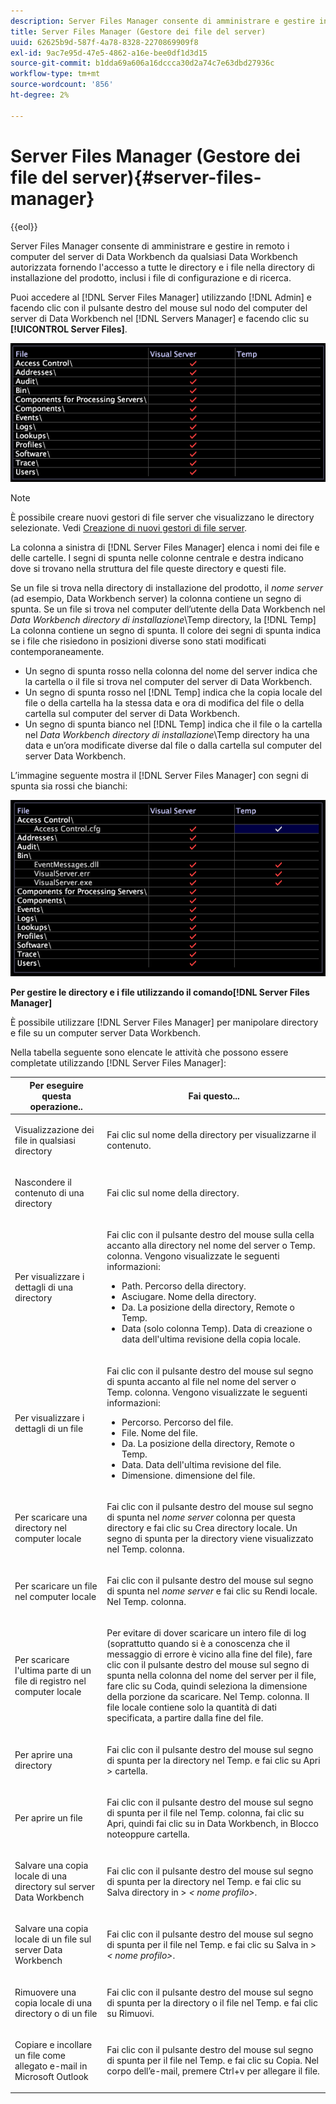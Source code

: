 ```yaml
---
description: Server Files Manager consente di amministrare e gestire in remoto i computer del server di Data Workbench da qualsiasi Data Workbench autorizzata fornendo l'accesso a tutte le directory e i file nella directory di installazione del prodotto, inclusi i file di configurazione e di ricerca.
title: Server Files Manager (Gestore dei file del server)
uuid: 62625b9d-587f-4a78-8328-2270869909f8
exl-id: 9ac7e95d-47e5-4862-a16e-bee0df1d3d15
source-git-commit: b1dda69a606a16dccca30d2a74c7e63dbd27936c
workflow-type: tm+mt
source-wordcount: '856'
ht-degree: 2%

---
```


# Server Files Manager (Gestore dei file del server){#server-files-manager}

{{eol}}

Server Files Manager consente di amministrare e gestire in remoto i computer del server di Data Workbench da qualsiasi Data Workbench autorizzata fornendo l&#39;accesso a tutte le directory e i file nella directory di installazione del prodotto, inclusi i file di configurazione e di ricerca.

Puoi accedere al [!DNL Server Files Manager] utilizzando [!DNL Admin] e facendo clic con il pulsante destro del mouse sul nodo del computer del server di Data Workbench nel [!DNL Servers Manager] e facendo clic su **[!UICONTROL Server Files]**.

![](assets/vis_FileManager.png)

>[!NOTE]
>
>È possibile creare nuovi gestori di file server che visualizzano le directory selezionate. Vedi [Creazione di nuovi gestori di file server](../../../home/c-get-started/c-intf-anlys-ftrs/c-cstm-prof-files-mgrs/c-new-svr-files-mgrs.md#concept-6e8f63273109443699a8f61b1a2ea816).

La colonna a sinistra di [!DNL Server Files Manager] elenca i nomi dei file e delle cartelle. I segni di spunta nelle colonne centrale e destra indicano dove si trovano nella struttura del file queste directory e questi file.

Se un file si trova nella directory di installazione del prodotto, il *nome server* (ad esempio, Data Workbench server) la colonna contiene un segno di spunta. Se un file si trova nel computer dell’utente della Data Workbench nel *Data Workbench directory di installazione*\Temp directory, la [!DNL Temp] La colonna contiene un segno di spunta. Il colore dei segni di spunta indica se i file che risiedono in posizioni diverse sono stati modificati contemporaneamente.

* Un segno di spunta rosso nella colonna del nome del server indica che la cartella o il file si trova nel computer del server di Data Workbench.
* Un segno di spunta rosso nel [!DNL Temp] indica che la copia locale del file o della cartella ha la stessa data e ora di modifica del file o della cartella sul computer del server di Data Workbench.
* Un segno di spunta bianco nel [!DNL Temp] indica che il file o la cartella nel *Data Workbench directory di installazione*\Temp directory ha una data e un’ora modificate diverse dal file o dalla cartella sul computer del server Data Workbench.

L’immagine seguente mostra il [!DNL Server Files Manager] con segni di spunta sia rossi che bianchi:

![](assets/vis_FileManager_RedWhiteChecks.png)

**Per gestire le directory e i file utilizzando il comando[!DNL Server Files Manager]**

È possibile utilizzare [!DNL Server Files Manager] per manipolare directory e file su un computer server Data Workbench.

Nella tabella seguente sono elencate le attività che possono essere completate utilizzando [!DNL Server Files Manager]:

<table id="table_D217AE5A878542EC8B604812A61819C3"> 
 <thead> 
  <tr> 
   <th colname="col1" class="entry"> Per eseguire questa operazione.. </th> 
   <th colname="col2" class="entry"> Fai questo... </th> 
  </tr> 
 </thead>
 <tbody> 
  <tr> 
   <td colname="col1"> <p>Visualizzazione dei file in qualsiasi directory </p> </td> 
   <td colname="col2"> <p>Fai clic sul nome della directory per visualizzarne il contenuto. </p> </td> 
  </tr> 
  <tr> 
   <td colname="col1"> <p>Nascondere il contenuto di una directory </p> </td> 
   <td colname="col2"> <p>Fai clic sul nome della directory. </p> </td> 
  </tr> 
  <tr> 
   <td colname="col1"> <p>Per visualizzare i dettagli di una directory </p> </td> 
   <td colname="col2"> <p>Fai clic con il pulsante destro del mouse sulla cella accanto alla directory nel nome del server o <span class="wintitle"> Temp.</span> colonna. Vengono visualizzate le seguenti informazioni: </p> 
    <ul id="ul_2DA5C8D0E95F4BCC8F7E25D05F00EB02"> 
     <li id="li_3FDECC14D62543B183C3509C338DF432">Path. Percorso della directory. </li> 
     <li id="li_9CF3989FD9E2427995F070E043FAD02C">Asciugare. Nome della directory. </li> 
     <li id="li_68AAA11907404D0BBF407ECD7CA2E467">Da. La posizione della directory, Remote o Temp. </li> 
     <li id="li_CB4AEEC89E424868B758465EC0B701B5">Data (solo colonna Temp). Data di creazione o data dell'ultima revisione della copia locale. </li> 
    </ul> </td> 
  </tr> 
  <tr> 
   <td colname="col1"> <p>Per visualizzare i dettagli di un file </p> </td> 
   <td colname="col2"> <p>Fai clic con il pulsante destro del mouse sul segno di spunta accanto al file nel nome del server o <span class="wintitle"> Temp.</span> colonna. Vengono visualizzate le seguenti informazioni: </p> <p> 
     <ul id="ul_C4E6CB86D1774D739B5ECF48AF8DB628"> 
      <li id="li_7A6D39CF8C064FDDAB87F8D4E50FA832">Percorso. Percorso del file. </li> 
      <li id="li_9C735B6F0A2541F1992B845359C3685A">File. Nome del file. </li> 
      <li id="li_3EB903E4F4C44A6093732C588F0125EF">Da. La posizione della directory, Remote o Temp. </li> 
      <li id="li_C1FED4F98F854D5892DBAD9F9E1D47B8">Data. Data dell'ultima revisione del file. </li> 
      <li id="li_7477C727C62F4406BB2026063E41F2AE">Dimensione. dimensione del file. </li> 
     </ul> </p> </td> 
  </tr> 
  <tr> 
   <td colname="col1"> <p>Per scaricare una directory nel computer locale </p> </td> 
   <td colname="col2"> <p>Fai clic con il pulsante destro del mouse sul segno di spunta nel <i>nome server</i> colonna per questa directory e fai clic su <span class="uicontrol"> Crea directory locale</span>. Un segno di spunta per la directory viene visualizzato nel <span class="wintitle"> Temp.</span> colonna. </p> </td> 
  </tr> 
  <tr> 
   <td colname="col1"> <p>Per scaricare un file nel computer locale </p> </td> 
   <td colname="col2"> <p>Fai clic con il pulsante destro del mouse sul segno di spunta nel <i>nome server</i> e fai clic su <span class="uicontrol"> Rendi locale</span>. Nel <span class="wintitle"> Temp.</span> colonna. </p> </td> 
  </tr> 
  <tr> 
   <td colname="col1"> <p>Per scaricare l'ultima parte di un file di registro nel computer locale </p> </td> 
   <td colname="col2"> <p>Per evitare di dover scaricare un intero file di log (soprattutto quando si è a conoscenza che il messaggio di errore è vicino alla fine del file), fare clic con il pulsante destro del mouse sul segno di spunta nella colonna del nome del server per il file, fare clic su <span class="uicontrol"> Coda</span>, quindi seleziona la dimensione della porzione da scaricare. Nel <span class="wintitle"> Temp.</span> colonna. Il file locale contiene solo la quantità di dati specificata, a partire dalla fine del file. </p> </td> 
  </tr> 
  <tr> 
   <td colname="col1"> <p>Per aprire una directory </p> </td> 
   <td colname="col2"> <p>Fai clic con il pulsante destro del mouse sul segno di spunta per la directory nel <span class="wintitle"> Temp.</span> e fai clic su <span class="uicontrol"> Apri</span> &gt; <span class="uicontrol"> cartella</span>. </p> </td> 
  </tr> 
  <tr> 
   <td colname="col1"> <p>Per aprire un file </p> </td> 
   <td colname="col2"> <p>Fai clic con il pulsante destro del mouse sul segno di spunta per il file nel <span class="wintitle"> Temp.</span> colonna, fai clic su <span class="uicontrol"> Apri</span>, quindi fai clic su in <span class="uicontrol"> Data Workbench</span>, <span class="uicontrol"> in Blocco note</span>oppure <span class="uicontrol"> cartella</span>. </p> </td> 
  </tr> 
  <tr> 
   <td colname="col1"> <p>Salvare una copia locale di una directory sul server Data Workbench </p> </td> 
   <td colname="col2"> <p>Fai clic con il pulsante destro del mouse sul segno di spunta per la directory nel <span class="wintitle"> Temp.</span> e fai clic su <span class="uicontrol"> Salva directory in</span> &gt; <i>&lt;<span class="uicontrol"> nome profilo</span>&gt;</i>. </p> </td> 
  </tr> 
  <tr> 
   <td colname="col1"> <p>Salvare una copia locale di un file sul server Data Workbench </p> </td> 
   <td colname="col2"> <p>Fai clic con il pulsante destro del mouse sul segno di spunta per il file nel <span class="wintitle"> Temp.</span> e fai clic su <span class="uicontrol"> Salva in</span> &gt; <i>&lt;<span class="uicontrol"> nome profilo</span>&gt;</i>. </p> </td> 
  </tr> 
  <tr> 
   <td colname="col1"> <p>Rimuovere una copia locale di una directory o di un file </p> </td> 
   <td colname="col2"> <p>Fai clic con il pulsante destro del mouse sul segno di spunta per la directory o il file nel <span class="wintitle"> Temp.</span> e fai clic su <span class="uicontrol"> Rimuovi</span>. </p> </td> 
  </tr> 
  <tr> 
   <td colname="col1"> <p>Copiare e incollare un file come allegato e-mail in Microsoft Outlook </p> </td> 
   <td colname="col2"> <p>Fai clic con il pulsante destro del mouse sul segno di spunta per il file nel <span class="wintitle"> Temp.</span> e fai clic su <span class="uicontrol"> Copia</span>. Nel corpo dell’e-mail, premere Ctrl+v per allegare il file. </p> </td> 
  </tr> 
 </tbody> 
</table>
